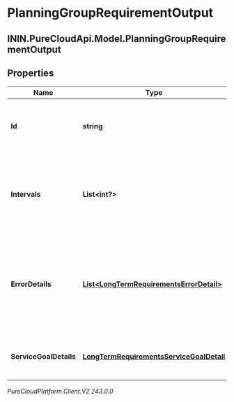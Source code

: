 # PlanningGroupRequirementOutput

## ININ.PureCloudApi.Model.PlanningGroupRequirementOutput

## Properties

|Name | Type | Description | Notes|
|------------ | ------------- | ------------- | -------------|
| **Id** | **string** | The ID of the planning group to which this output applies | |
| **Intervals** | **List&lt;int?&gt;** | List of interval values that correspond with the requirements granularity that was requested | [optional] |
| **ErrorDetails** | [**List&lt;LongTermRequirementsErrorDetail&gt;**](LongTermRequirementsErrorDetail) | Error details if the intervals cannot be provided for this planning group because of missing data or internal error | [optional] |
| **ServiceGoalDetails** | [**LongTermRequirementsServiceGoalDetail**](LongTermRequirementsServiceGoalDetail) | The service goal details used to generate the requirements | [optional] |



_PureCloudPlatform.Client.V2 243.0.0_
